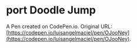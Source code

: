 # port Doodle Jump

A Pen created on CodePen.io. Original URL: [https://codepen.io/luisangelmaciel/pen/OJooNey](https://codepen.io/luisangelmaciel/pen/OJooNey).

